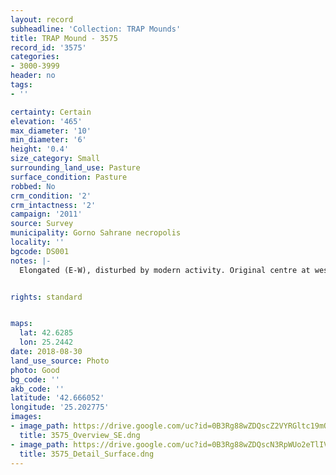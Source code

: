 ```yaml
---
layout: record
subheadline: 'Collection: TRAP Mounds'
title: TRAP Mound - 3575
record_id: '3575'
categories:
- 3000-3999
header: no
tags:
- ''

certainty: Certain
elevation: '465'
max_diameter: '10'
min_diameter: '6'
height: '0.4'
size_category: Small
surrounding_land_use: Pasture
surface_condition: Pasture
robbed: No
crm_condition: '2'
crm_intactness: '2'
campaign: '2011'
source: Survey
municipality: Gorno Sahrane necropolis
locality: ''
bgcode: DS001
notes: |-
  Elongated (E-W), disturbed by modern activity. Original centre at west end, concentration of stones, severaly worn, unevem.


rights: standard


maps:
  lat: 42.6285
  lon: 25.2442
date: 2018-08-30
land_use_source: Photo
photo: Good
bg_code: ''
akb_code: ''
latitude: '42.666052'
longitude: '25.202775'
images:
- image_path: https://drive.google.com/uc?id=0B3Rg88wZDQscZ2VYRGltc19mQlU
  title: 3575_Overview_SE.dng
- image_path: https://drive.google.com/uc?id=0B3Rg88wZDQscN3RpWUo2eTlIVzA
  title: 3575_Detail_Surface.dng
---
```

